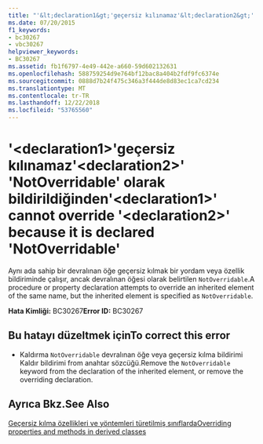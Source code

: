 ```yaml
---
title: "'&lt;declaration1&gt;'geçersiz kılınamaz'&lt;declaration2&gt;' 'NotOverridable' olarak bildirildiğinden"
ms.date: 07/20/2015
f1_keywords:
- bc30267
- vbc30267
helpviewer_keywords:
- BC30267
ms.assetid: fb1f6797-4e49-442e-a660-59d602132631
ms.openlocfilehash: 588759254d9e764bf12bac8a404b2fdf9fc6374e
ms.sourcegitcommit: 0888d7b24f475c346a3f444de8d83ec1ca7cd234
ms.translationtype: MT
ms.contentlocale: tr-TR
ms.lasthandoff: 12/22/2018
ms.locfileid: "53765560"
---
```

# <a name="ltdeclaration1gt-cannot-override-ltdeclaration2gt-because-it-is-declared-notoverridable"></a><span data-ttu-id="1067b-102">'&lt;declaration1&gt;'geçersiz kılınamaz'&lt;declaration2&gt;' 'NotOverridable' olarak bildirildiğinden</span><span class="sxs-lookup"><span data-stu-id="1067b-102">'&lt;declaration1&gt;' cannot override '&lt;declaration2&gt;' because it is declared 'NotOverridable'</span></span>
<span data-ttu-id="1067b-103">Aynı ada sahip bir devralınan öğe geçersiz kılmak bir yordam veya özellik bildiriminde çalışır, ancak devralınan öğesi olarak belirtilen `NotOverridable`.</span><span class="sxs-lookup"><span data-stu-id="1067b-103">A procedure or property declaration attempts to override an inherited element of the same name, but the inherited element is specified as `NotOverridable`.</span></span>  
  
 <span data-ttu-id="1067b-104">**Hata Kimliği:** BC30267</span><span class="sxs-lookup"><span data-stu-id="1067b-104">**Error ID:** BC30267</span></span>  
  
## <a name="to-correct-this-error"></a><span data-ttu-id="1067b-105">Bu hatayı düzeltmek için</span><span class="sxs-lookup"><span data-stu-id="1067b-105">To correct this error</span></span>  
  
-   <span data-ttu-id="1067b-106">Kaldırma `NotOverridable` devralınan öğe veya geçersiz kılma bildirimi Kaldır bildirimi from anahtar sözcüğü.</span><span class="sxs-lookup"><span data-stu-id="1067b-106">Remove the `NotOverridable` keyword from the declaration of the inherited element, or remove the overriding declaration.</span></span>  
  
## <a name="see-also"></a><span data-ttu-id="1067b-107">Ayrıca Bkz.</span><span class="sxs-lookup"><span data-stu-id="1067b-107">See Also</span></span>  
 [<span data-ttu-id="1067b-108">Geçersiz kılma özellikleri ve yöntemleri türetilmiş sınıflarda</span><span class="sxs-lookup"><span data-stu-id="1067b-108">Overriding properties and methods in derived classes</span></span>](~/docs/visual-basic/programming-guide/language-features/objects-and-classes/inheritance-basics.md#overriding-properties-and-methods-in-derived-classes)
